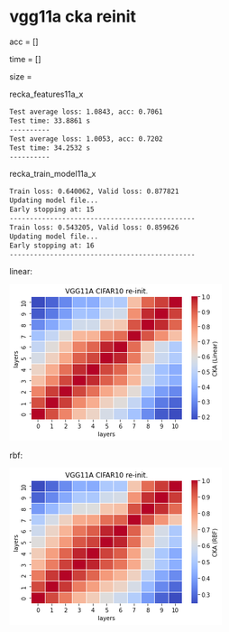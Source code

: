 # vgg11a cka reinit
acc = []

time = []

size = 

recka_features11a_x
```
Test average loss: 1.0843, acc: 0.7061
Test time: 33.8861 s
----------
Test average loss: 1.0053, acc: 0.7202
Test time: 34.2532 s
----------

```

recka_train_model11a_x
```
Train loss: 0.640062, Valid loss: 0.877821
Updating model file...
Early stopping at: 15
----------------------------------------------
Train loss: 0.543205, Valid loss: 0.859626
Updating model file...
Early stopping at: 16
----------------------------------------------

```

linear:

![recka11alinear](recka11alinear.png)

rbf:

![recka11arbf](recka11arbf.png)
